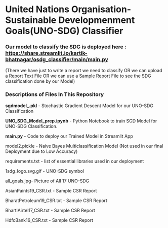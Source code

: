# United Nations Organisation-Sustainable Developmenment Goals(UNO-SDG) Classifier
### Our model to classify the SDG is deployed here : https://share.streamlit.io/kartik-bhatnagar/osdg_classifier/main/main.py

(There we have just to write a report we need to classify OR we can upload a Report Text File OR we can use a Sample Report File to see the SDG classification done by our Model)

### Descriptions of Files In This Repository


**sgdmodel_.pkl** - Stochastic Gradient Descent Model for our UNO-SDG Classification

**UNO_SDG_Model_prep.ipynb** - Python Notebook to train SGD Model for UNO-SDG Classification.

**main.py** - Code to deploy our Trained Model in Streamlit App

model2.pickle - Naive Bayes Multiclassification Model (Not used in our final Deployment due to Low Accuracy)

requirements.txt - list of essential libraries used in our deployment

1sdg_logo.svg.gif - UNO-SDG symbol 

all_goals.jpg- Picture of All 17 UNO-SDG 

AsianPaints19_CSR.txt - Sample CSR Report 

BharatPetroleum19_CSR.txt - Sample CSR Report

BhartiAirtel17_CSR.txt - Sample CSR Report

HdfcBank16_CSR.txt - Sample CSR Report



